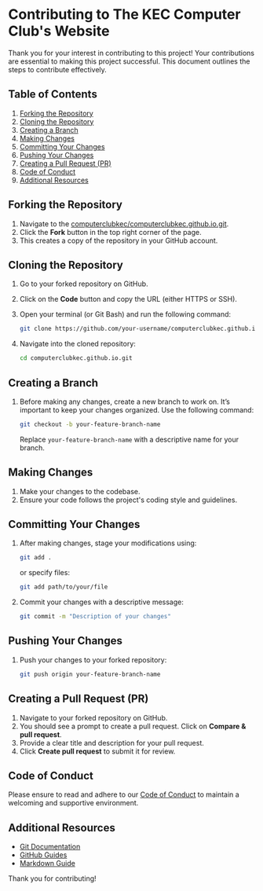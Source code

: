 # Contributing to The KEC Computer Club's Website

Thank you for your interest in contributing to this project! Your contributions are essential to making this project successful. This document outlines the steps to contribute effectively.

## Table of Contents

1. [Forking the Repository](#forking-the-repository)
2. [Cloning the Repository](#cloning-the-repository)
3. [Creating a Branch](#creating-a-branch)
4. [Making Changes](#making-changes)
5. [Committing Your Changes](#committing-your-changes)
6. [Pushing Your Changes](#pushing-your-changes)
7. [Creating a Pull Request (PR)](#creating-a-pull-request-pr)
8. [Code of Conduct](#code-of-conduct)
9. [Additional Resources](#additional-resources)

## Forking the Repository

1. Navigate to the [computerclubkec/computerclubkec.github.io.git](https://github.com/computerclubkec/computerclubkec.github.io.git).
2. Click the **Fork** button in the top right corner of the page.
3. This creates a copy of the repository in your GitHub account.

## Cloning the Repository

1. Go to your forked repository on GitHub.
2. Click on the **Code** button and copy the URL (either HTTPS or SSH).
3. Open your terminal (or Git Bash) and run the following command:

   ```bash
   git clone https://github.com/your-username/computerclubkec.github.io.git
   ```

4. Navigate into the cloned repository:

   ```bash
   cd computerclubkec.github.io.git
   ```

## Creating a Branch

1. Before making any changes, create a new branch to work on. It’s important to keep your changes organized. Use the following command:

   ```bash
   git checkout -b your-feature-branch-name
   ```

   Replace `your-feature-branch-name` with a descriptive name for your branch.

## Making Changes

1. Make your changes to the codebase.
2. Ensure your code follows the project's coding style and guidelines.

## Committing Your Changes

1. After making changes, stage your modifications using:

   ```bash
   git add .
   ```

   or specify files:

   ```bash
   git add path/to/your/file
   ```

2. Commit your changes with a descriptive message:

   ```bash
   git commit -m "Description of your changes"
   ```

## Pushing Your Changes

1. Push your changes to your forked repository:

   ```bash
   git push origin your-feature-branch-name
   ```

## Creating a Pull Request (PR)

1. Navigate to your forked repository on GitHub.
2. You should see a prompt to create a pull request. Click on **Compare & pull request**.
3. Provide a clear title and description for your pull request.
4. Click **Create pull request** to submit it for review.

## Code of Conduct

Please ensure to read and adhere to our [Code of Conduct](CODE_OF_CONDUCT.md) to maintain a welcoming and supportive environment.

## Additional Resources

- [Git Documentation](https://git-scm.com/doc)
- [GitHub Guides](https://guides.github.com/)
- [Markdown Guide](https://www.markdownguide.org/)

Thank you for contributing!
